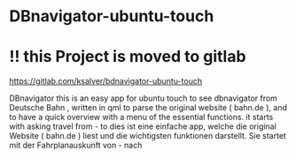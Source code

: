 # DBnavigator-ubuntu-touch

# !! this Project is moved to gitlab
      
https://gitlab.com/ksalver/bdnavigator-ubuntu-touch


DBnavigator
this is an easy app for ubuntu touch to see dbnavigator from Deutsche Bahn ,
written in qml to parse the original website ( bahn.de ),
and to have a quick overview with a menu of the essential functions.
it starts with asking travel from - to
dies ist eine einfache app, welche die original Website ( bahn.de ) liest
und die wichtigsten funktionen darstellt.
Sie startet mit der Fahrplanauskunft von - nach
